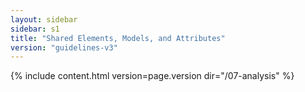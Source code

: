 ```yaml
---
layout: sidebar
sidebar: s1
title: "Shared Elements, Models, and Attributes"
version: "guidelines-v3"
---
```

{% include content.html version=page.version dir="/07-analysis" %}